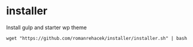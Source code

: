 # installer
Install gulp and starter wp theme

```
wget "https://github.com/romanrehacek/installer/installer.sh" | bash
```
